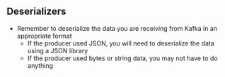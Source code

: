 ## Deserializers

- Remember to deserialize the data you are receiving from Kafka in an appropriate format
    - If the producer used JSON, you will need to deserialize the data using a JSON library
    - If the producer used bytes or string data, you may not have to do anything


